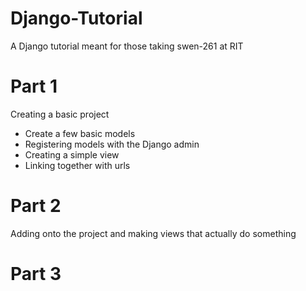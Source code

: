 # Django-Tutorial
A Django tutorial meant for those taking swen-261 at RIT

# Part 1
Creating a basic project

- Create a few basic models
- Registering models with the Django admin
- Creating a simple view
- Linking together with urls

# Part 2
Adding onto the project and making views that actually do something

# Part 3

